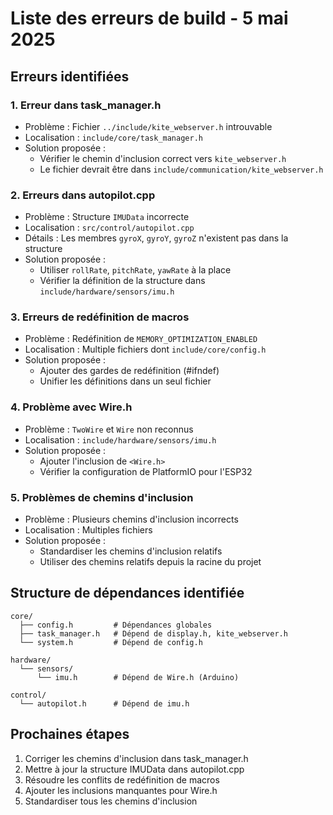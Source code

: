 # Liste des erreurs de build - 5 mai 2025

## Erreurs identifiées

### 1. Erreur dans task_manager.h
- Problème : Fichier `../include/kite_webserver.h` introuvable
- Localisation : `include/core/task_manager.h`
- Solution proposée : 
  - Vérifier le chemin d'inclusion correct vers `kite_webserver.h`
  - Le fichier devrait être dans `include/communication/kite_webserver.h`

### 2. Erreurs dans autopilot.cpp
- Problème : Structure `IMUData` incorrecte
- Localisation : `src/control/autopilot.cpp`
- Détails : Les membres `gyroX`, `gyroY`, `gyroZ` n'existent pas dans la structure
- Solution proposée : 
  - Utiliser `rollRate`, `pitchRate`, `yawRate` à la place
  - Vérifier la définition de la structure dans `include/hardware/sensors/imu.h`

### 3. Erreurs de redéfinition de macros
- Problème : Redéfinition de `MEMORY_OPTIMIZATION_ENABLED`
- Localisation : Multiple fichiers dont `include/core/config.h`
- Solution proposée :
  - Ajouter des gardes de redéfinition (#ifndef)
  - Unifier les définitions dans un seul fichier

### 4. Problème avec Wire.h
- Problème : `TwoWire` et `Wire` non reconnus
- Localisation : `include/hardware/sensors/imu.h`
- Solution proposée :
  - Ajouter l'inclusion de `<Wire.h>`
  - Vérifier la configuration de PlatformIO pour l'ESP32

### 5. Problèmes de chemins d'inclusion
- Problème : Plusieurs chemins d'inclusion incorrects
- Localisation : Multiples fichiers
- Solution proposée :
  - Standardiser les chemins d'inclusion relatifs
  - Utiliser des chemins relatifs depuis la racine du projet

## Structure de dépendances identifiée
```
core/
  ├── config.h         # Dépendances globales
  ├── task_manager.h   # Dépend de display.h, kite_webserver.h
  └── system.h         # Dépend de config.h

hardware/
  └── sensors/
      └── imu.h        # Dépend de Wire.h (Arduino)

control/
  └── autopilot.h      # Dépend de imu.h
```

## Prochaines étapes
1. Corriger les chemins d'inclusion dans task_manager.h
2. Mettre à jour la structure IMUData dans autopilot.cpp
3. Résoudre les conflits de redéfinition de macros
4. Ajouter les inclusions manquantes pour Wire.h
5. Standardiser tous les chemins d'inclusion